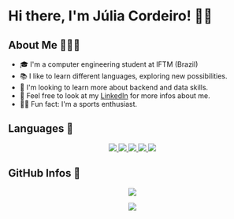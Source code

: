# Hi there, I'm Júlia Cordeiro! 👋🏻

## About Me 👩🏻‍💻

- 🎓 I'm a computer engineering student at IFTM (Brazil)
- 📚 I like to learn different languages, exploring new possibilities.
- 🌱 I'm looking to learn more about backend and data skills.
- 📑 Feel free to look at my [LinkedIn](https://www.linkedin.com/in/juliacordeirosilva/) for more infos about me.
- 💪🏻 Fun fact: I'm a sports enthusiast.

## Languages 🔧
<p align="center">
<a href="https://rubyonrails.org/">
  <img src="https://img.shields.io/badge/|-Ruby on Rails-d30001?style=flat&logo=ruby-on-rails&logoColor=d30001"/>
</a>
<a href="https://www.javascript.com/">
  <img src="https://img.shields.io/badge/|-Javascript-fcdc00?style=flat&logo=javascript&logoColor=fcdc00"/>
</a>
<a href="https://nodejs.org/en/">
  <img src="https://img.shields.io/badge/|-Node.JS-026e00?style=flat&logo=node.js&logoColor=73aa62"/>
</a>
<a href="https://www.python.org/">
  <img src="https://img.shields.io/badge/|-Python-3e7bac?style=flat&logo=python&logoColor=3e7bac"/>
</a>
<a href="https://www.java.com/pt-BR/">
  <img src="https://img.shields.io/badge/|-Java-d00000?style=flat&logo=java&logoColor=d00000"/>
</a>
</p>

## GitHub Infos 🔎
<p align="center">
<a href="https://github.com/JuliaCordeiro">
  <img src="https://github-readme-stats.vercel.app/api/top-langs/?username=JuliaCordeiro&theme=radical&layout=compact"/ >
</a>
</p>
<p align="center">
 <a href="https://github.com/JuliaCordeiro">
  <img src="https://github-readme-stats.vercel.app/api?username=JuliaCordeiro&count_private=true&include_all_commits=true&hide=issues,contribs&theme=radical"/ >
</a>
</p>
